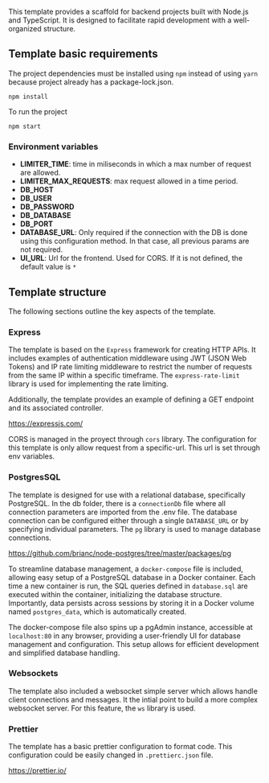 This template provides a scaffold for backend projects built with Node.js and TypeScript. It is designed to facilitate rapid development with a well-organized structure.

## Template basic requirements

The project dependencies must be installed using `npm` instead of using `yarn` because project already has a package-lock.json.

```
npm install
```

To run the project

```
npm start
```

### Environment variables

- __LIMITER_TIME__: time in miliseconds in which a max number of request are allowed.
- __LIMITER_MAX_REQUESTS__: max request allowed in a time period.
- __DB_HOST__
- __DB_USER__
- __DB_PASSWORD__
- __DB_DATABASE__
- __DB_PORT__
- __DATABASE_URL__: Only required if the connection with the DB is done using this configuration method. In that case, all previous params are not required.
- __UI_URL__: Url for the frontend. Used for CORS. If it is not defined, the default value is `*`

## Template structure

The following sections outline the key aspects of the template.

### Express

The template is based on the `Express` framework for creating HTTP APIs. It includes examples of authentication middleware using JWT (JSON Web Tokens) and IP rate limiting middleware to restrict the number of requests from the same IP within a specific timeframe. The `express-rate-limit` library is used for implementing the rate limiting.

Additionally, the template provides an example of defining a GET endpoint and its associated controller.

https://expressjs.com/


CORS is managed in the proyect through `cors` library. The configuration for this template is only allow request from a specific-url. This url is set through env variables.


### PostgresSQL

The template is designed for use with a relational database, specifically PostgreSQL. In the db folder, there is a `connectionDb` file where all connection parameters are imported from the .env file. The database connection can be configured either through a single `DATABASE_URL` or by specifying individual parameters. The `pg` library is used to manage database connections.

https://github.com/brianc/node-postgres/tree/master/packages/pg


To streamline database management, a `docker-compose` file is included, allowing easy setup of a PostgreSQL database in a Docker container. Each time a new container is run, the SQL queries defined in `database.sql` are executed within the container, initializing the database structure. Importantly, data persists across sessions by storing it in a Docker volume named `postgres_data`, which is automatically created.

The docker-compose file also spins up a pgAdmin instance, accessible at `localhost:80` in any browser, providing a user-friendly UI for database management and configuration. This setup allows for efficient development and simplified database handling.


### Websockets

The template also included a websocket simple server which allows handle client connections and messages. It the intial point to build a more complex websocket server. For this feature, the `ws` library is used.

### Prettier

The template has a basic prettier configuration to format code. This configuration could be easily changed in `.prettierc.json` file.

https://prettier.io/